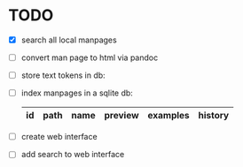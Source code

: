 # TODO

- [x] search all local manpages
- [ ] convert man page to html via pandoc
- [ ] store text tokens in db:
- [ ] index manpages in a sqlite db:

  | id  | path | name | preview | examples | history |
  | --- | ---- | ---- | ------- | -------- | ------- |

- [ ] create web interface
- [ ] add search to web interface
